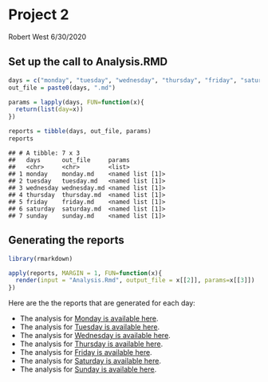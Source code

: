 Project 2
================
Robert West
6/30/2020

## Set up the call to Analysis.RMD

``` r
days = c("monday", "tuesday", "wednesday", "thursday", "friday", "saturday", "sunday")
out_file = paste0(days, ".md")

params = lapply(days, FUN=function(x){
  return(list(day=x))
})

reports = tibble(days, out_file, params)
reports
```

    ## # A tibble: 7 x 3
    ##   days      out_file     params          
    ##   <chr>     <chr>        <list>          
    ## 1 monday    monday.md    <named list [1]>
    ## 2 tuesday   tuesday.md   <named list [1]>
    ## 3 wednesday wednesday.md <named list [1]>
    ## 4 thursday  thursday.md  <named list [1]>
    ## 5 friday    friday.md    <named list [1]>
    ## 6 saturday  saturday.md  <named list [1]>
    ## 7 sunday    sunday.md    <named list [1]>

## Generating the reports

``` r
library(rmarkdown)

apply(reports, MARGIN = 1, FUN=function(x){
  render(input = "Analysis.Rmd", output_file = x[[2]], params=x[[3]])
})
```

Here are the the reports that are generated for each day:

  - The analysis for [Monday is available here](monday.md).  
  - The analysis for [Tuesday is available here](tuesday.md).  
  - The analysis for [Wednesday is available here](wednesday.md).  
  - The analysis for [Thursday is available here](thursday.md).  
  - The analysis for [Friday is available here](friday.md).  
  - The analysis for [Saturday is available here](saturday.md).  
  - The analysis for [Sunday is available here](sunday.md).
